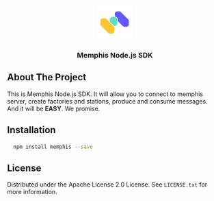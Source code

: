 <div id="top"></div>

<br />
<div align="center">
  <a href="https://github.com/Memphis-OS/memphis.js">
    <img src="images/logo.png" alt="Logo" width="80" height="80">
  </a>

  <h3 align="center">Memphis Node.js SDK</h3>
</div>

## About The Project

This is Memphis Node.js SDK. It will allow you to connect to memphis server, create factories and stations, produce and consume messages.
<br/>
And it will be <b>EASY</b>. We promise.

## Installation
```sh
  npm install memphis --save
```

## License

Distributed under the Apache License 2.0 License. See `LICENSE.txt` for more information.